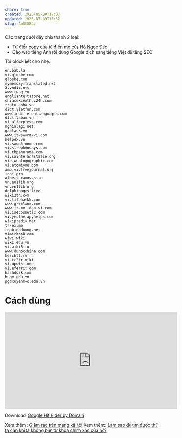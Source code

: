 ```yaml
---
share: true
created: 2023-05-30T16:07
updated: 2025-07-09T17:32
slug: ẨnSEORác
---
```

Các trang dưới đây chia thành 2 loại:
- Từ điển copy của từ điển mở của Hồ Ngọc Đức
- Cào web tiếng Anh rồi dùng Google dịch sang tiếng Việt để tăng SEO

Tôi block hết cho nhẹ.
```
en.bab.la
vi.glosbe.com
glosbe.com
mymemory.translated.net
3.vndic.net
www.rung.vn
englishteststore.net
chiasekienthuc24h.com
tratu.soha.vn
dict.vietfun.com
www.indifferentlanguages.com
dict.laban.vn
vi.aliexpress.com
nghialagi.net
qastack.vn
www.it-swarm-vi.com
helpex.vn
vi.sawakinome.com
vi.strephonsays.com
vi.thpanorama.com
vi.sainte-anastasie.org
vie.weblogographic.com
vi.atomiyme.com
amp.vi.freejournal.org
ichi.pro
albert-camus.site
vn.au1lib.org
vn.vn1lib.org
delphipages.live
wiki2th.com
vi.lifehackk.com
www.greelane.com
www.it-mot-dan-vi.com
vi.isecosmetic.com
vi.yestherapyhelps.com
wikipredia.net
tr-ex.me
topbinhduong.net
mimirbook.com
wivi.wiki
wiki.edu.vn
vi.wiki5.ru
www.duhocchina.com
kerchtt.ru
vi.tr2tr.wiki
vi.upwiki.one
vi.eferrit.com
hashdork.com
hubm.edu.vn
pgdxuyenmoc.edu.vn
```
# Cách dùng
<iframe width="560" height="315" src="https://www.youtube.com/embed/u0431tculpg?si=eQC7fXJ5k2Bd_svs" title="YouTube video player" frameborder="0" allow="accelerometer; autoplay; clipboard-write; encrypted-media; gyroscope; picture-in-picture; web-share" referrerpolicy="strict-origin-when-cross-origin" allowfullscreen></iframe>

Download: [Google Hit Hider by Domain](http://www.jeffersonscher.com/gm/google-hit-hider/)

Xem thêm:: [Giảm rác trên mạng xã hội](./Gi%E1%BA%A3m%20r%C3%A1c%20tr%C3%AAn%20m%E1%BA%A1ng%20x%C3%A3%20h%E1%BB%99i.md)
Xem thêm:: [Làm sao để tìm được thứ ta cần khi ta không biết từ khoá chính xác của nó?](L%C3%A0m%20sao%20%C4%91%E1%BB%83%20t%C3%ACm%20%C4%91%C6%B0%E1%BB%A3c%20th%E1%BB%A9%20c%E1%BA%A7n%20t%C3%ACm%20khi%20kh%C3%B4ng%20bi%E1%BA%BFt%20t%E1%BB%AB%20kho%C3%A1%20ch%C3%ADnh%20x%C3%A1c%20c%E1%BB%A7a%20n%C3%B3.md)
